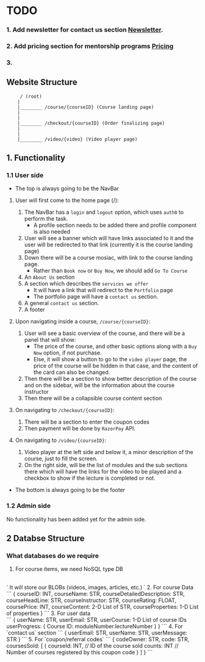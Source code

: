 # TODO
### 1. Add newsletter for contact us section [Newsletter](https://tailwindui.com/components/marketing/sections/newsletter-sections).
### 2. Add pricing section for mentorship programs [Pricing](https://tailwindui.com/components/marketing/sections/pricing)
### 3. 


## Website Structure
```
     / (root)
    |
    |________ /course/{courseID} (Course landing page)
    |
    |
    |________ /checkout/{courseID} (Order finalizing page)
    |
    |
    |________ /video/{video} (Video player page)
```

## 1. Functionality

### 1.1 User side
* The top is always going to be the NavBar
1. User will first come to the home page (/):
    1. The NavBar has a `login` and `logout` option, which uses `auth0` to perform the task. 
        - A profile section needs to be added there and profile component is also needed
    2. User will see a banner which will have links associated to it and the user will be redirected to that link (currently it is the course landing page)
    3. Down there will be a course mosiac, with link to the course landing page.
       - Rather than `Book now` or `Buy Now`, we should add `Go To Course`
    4. An `About Us` section
    5. A section which describes the `services we offer`
        - It will have a link that will redirect to the `Portfolio` page
        - The portfolio page will have a `contact us` section.
    6. A general `contact us` section.
    7. A footer

2. Upon navigating inside a course, `/course/{courseID}`:
    1. User will see a basic overview of the course, and there will be a panel that will show:
        - The price of the course, and other basic options along with a `Buy Now` option, if not purchase.
        - Else, it will show a button to go to the `video player` page, the price of the course will be hidden in that case, and the content of the card can also be changed.
    2. Then there will be a section to show better description of the course and on the sidebar, will be the information about the course instructor
    3. Then there will be a collapsible course content section

3. On navigating to `/checkout/{courseID}`:
    1. There will be a section to enter the coupon codes
    2. Then payment will be done by `RazorPay` API.

4. On navigating to `/video/{courseID}`:
    1. Video player at the left side and below it, a minor description of the course, just to fill the screen.
    2. On the right side, will be the list of modules and the sub sections there which will have the links for the video to be played and a checkbox to show if the lecture is completed or not.

* The bottom is always going to be the footer

### 1.2 Admin side
No functionality has been added yet for the admin side.

## 2 Databse Structure

### What databases do we require

1. For course items, we need NoSQL type DB
<br>
`
It will store our BLOBs (videos, images, articles, etc.)
`
2. For course Data 
<br>
```
{
    courseID: INT,
    courseName: STR,
    courseDetailedDescription: STR,
    courseHeadLine: STR,
    courseInstructor: STR,
    courseRating: FLOAT,
    coursePrice: INT,
    courseContent: 2-D List of STR,
    courseProperties: 1-D List of properties
}
```
3. For user data
<br>
```
{
    userName: STR,
    userEmail: STR,
    userCourse: 1-D List of course IDs
    userProgress: {
        Course ID: moduleNumber.lectureNumber
    }
}
```
4. For `contact us` section
```
{
    userEmail: STR,
    userName: STR,
    userMessage: STR
}
```
5. For `coupon/referral codes`
```
{
    codeOwner: STR,
    code: STR,
    coursesSold: [
        {
            courseId: INT, // ID of the course sold
            counts: INT // Number of courses registered by this coupon code
        }
    ]
}
```